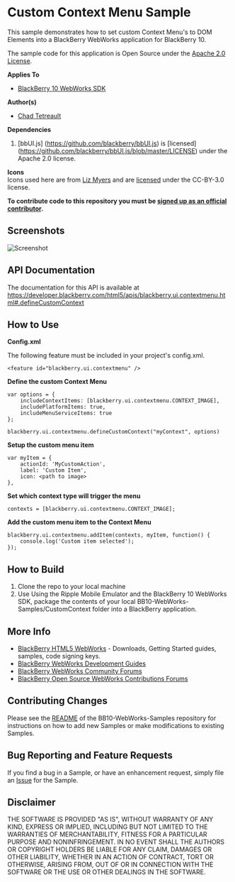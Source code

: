 # Custom Context Menu Sample

This sample demonstrates how to set custom Context Menu's to DOM Elements into a BlackBerry WebWorks application for BlackBerry 10.

The sample code for this application is Open Source under the [Apache 2.0 License](http://www.apache.org/licenses/LICENSE-2.0.html).


**Applies To**

* [BlackBerry 10 WebWorks SDK](https://developer.blackberry.com/html5/download/sdk) 

**Author(s)** 

* [Chad Tetreault](http://www.twitter.com/chadtatro)

**Dependencies**

1. [bbUI.js] (https://github.com/blackberry/bbUI.js) is [licensed] (https://github.com/blackberry/bbUI.js/blob/master/LICENSE) under the Apache 2.0 license.

**Icons**<br/>
Icons used here are from [Liz Myers](http://www.myersdesign.com) and are [licensed](http://creativecommons.org/licenses/by/3.0/) under the CC-BY-3.0 license.

**To contribute code to this repository you must be [signed up as an official contributor](http://blackberry.github.com/howToContribute.html).**

## Screenshots 

![Screenshot](https://raw.github.com/blackberry/BB10-WebWorks-Samples/master/CustomContext/screenshot.png)

## API Documentation ##
The documentation for this API is available at https://developer.blackberry.com/html5/apis/blackberry.ui.contextmenu.html#.defineCustomContext

## How to Use

**Config.xml**

The following feature must be included in your project's config.xml.
```
<feature id="blackberry.ui.contextmenu" />
```

**Define the custom Context Menu**
```
var options = {
	includeContextItems: [blackberry.ui.contextmenu.CONTEXT_IMAGE],
	includePlatformItems: true,
	includeMenuServiceItems: true
};

blackberry.ui.contextmenu.defineCustomContext("myContext", options)
```

**Setup the custom menu item**
```
var myItem = {
	actionId: 'MyCustomAction', 
    label: 'Custom Item', 
    icon: <path to image>
},
```

**Set which context type will trigger the menu**
```
contexts = [blackberry.ui.contextmenu.CONTEXT_IMAGE];
```

**Add the custom menu item to the Context Menu**
```
blackberry.ui.contextmenu.addItem(contexts, myItem, function() { 
	console.log('Custom item selected');
});
```
## How to Build

1. Clone the repo to your local machine
2. Use Using the Ripple Mobile Emulator and the BlackBerry 10 WebWorks SDK, package the contents of your local BB10-WebWorks-Samples/CustomContext folder into a BlackBerry application.

## More Info

* [BlackBerry HTML5 WebWorks](https://bdsc.webapps.blackberry.com/html5/) - Downloads, Getting Started guides, samples, code signing keys.
* [BlackBerry WebWorks Development Guides](https://bdsc.webapps.blackberry.com/html5/documentation)
* [BlackBerry WebWorks Community Forums](http://supportforums.blackberry.com/t5/Web-and-WebWorks-Development/bd-p/browser_dev)
* [BlackBerry Open Source WebWorks Contributions Forums](http://supportforums.blackberry.com/t5/BlackBerry-WebWorks/bd-p/ww_con)


## Contributing Changes

Please see the [README](https://github.com/blackberry/BB10-WebWorks-Samples) of the BB10-WebWorks-Samples repository for instructions on how to add new Samples or make modifications to existing Samples.


## Bug Reporting and Feature Requests

If you find a bug in a Sample, or have an enhancement request, simply file an [Issue](https://github.com/blackberry/BB10-WebWorks-Samples/issues) for the Sample.

## Disclaimer

THE SOFTWARE IS PROVIDED "AS IS", WITHOUT WARRANTY OF ANY KIND, EXPRESS OR IMPLIED, INCLUDING BUT NOT LIMITED TO THE WARRANTIES OF MERCHANTABILITY, FITNESS FOR A PARTICULAR PURPOSE AND NONINFRINGEMENT. IN NO EVENT SHALL THE AUTHORS OR COPYRIGHT HOLDERS BE LIABLE FOR ANY CLAIM, DAMAGES OR OTHER LIABILITY, WHETHER IN AN ACTION OF CONTRACT, TORT OR OTHERWISE, ARISING FROM, OUT OF OR IN CONNECTION WITH THE SOFTWARE OR THE USE OR OTHER DEALINGS IN THE SOFTWARE.